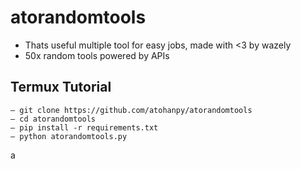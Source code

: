 # **atorandomtools**
- Thats useful multiple tool for easy jobs, made with <3 by wazely
- 50x random tools powered by APIs

## **Termux Tutorial**
```
— git clone https://github.com/atohanpy/atorandomtools
— cd atorandomtools
— pip install -r requirements.txt
— python atorandomtools.py

```
a
